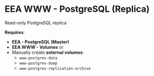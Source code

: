 # EEA WWW - PostgreSQL (Replica)

Read-only PostgreSQL replica

**Requires**:
* **EEA - PostgreSQL (Master)**
* **EEA WWW - Volumes** or
* Manually create **external volumes**:
  * `www-postgres-data`
  * `www-postgres-dump`
  * `www-postgres-replication-archive`

